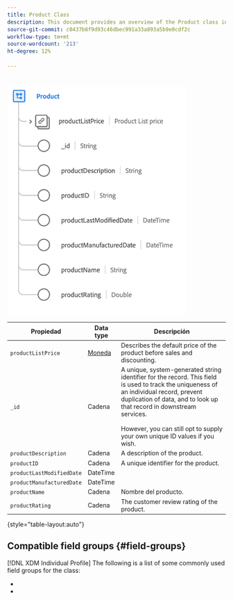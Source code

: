 ```yaml
---
title: Product Class
description: This document provides an overview of the Product class in Experience Data Model (XDM).
source-git-commit: c0437b8f9d93c46dbec991a33a893a5b9e0cdf2c
workflow-type: tm+mt
source-wordcount: '213'
ht-degree: 12%

---
```


# 



![](../images/classes/product.png)

| Propiedad | Data type | Descripción |
| --- | --- | --- |
| `productListPrice` | [Moneda](../data-types/currency.md) | Describes the default price of the product before sales and discounting. |
| `_id` | Cadena | A unique, system-generated string identifier for the record. This field is used to track the uniqueness of an individual record, prevent duplication of data, and to look up that record in downstream services.<br><br> However, you can still opt to supply your own unique ID values if you wish. |
| `productDescription` | Cadena | A description of the product. |
| `productID` | Cadena | A unique identifier for the product. |
| `productLastModifiedDate` | DateTime | [](https://datatracker.ietf.org/doc/html/rfc3339) |
| `productManufacturedDate` | DateTime | [](https://datatracker.ietf.org/doc/html/rfc3339) |
| `productName` | Cadena | Nombre del producto. |
| `productRating` | Cadena | The customer review rating of the product. |

{style=&quot;table-layout:auto&quot;}

## Compatible field groups {#field-groups}

[!DNL XDM Individual Profile] The following is a list of some commonly used field groups for the class:

* [](../field-groups/product/product-catalog.md)
* [](../field-groups/product/product-category.md)
